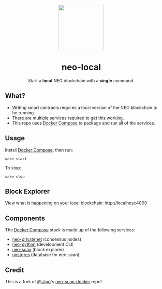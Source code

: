 <p align="center">
  <img src="https://raw.githubusercontent.com/neoauth/design-assets/master/logo/colour/neoauth_color.png" width="150px" /> 
</p>

<h1 align="center">neo-local</h1>

<p align="center">
  Start a <b>local</b> NEO blockchain with a <b>single</b> command.
</p>

## What?

- Writing smart contracts requires a local version of the NEO blockchain to be running.
- There are multiple services required to get this working.
- This repo uses [Docker Compose](https://docs.docker.com/compose/) to package and run all of the services.

## Usage

Install [Docker Compose](https://docs.docker.com/compose/), then run:

```
make start
```

To stop:

```
make stop
```

## Block Explorer

View what is happening on your local blockchain: [http://localhost:4000](http://localhost:4000)

## Components

The [Docker Compose](https://docs.docker.com/compose/) stack is made up of the following 
services:

- [neo-privatenet](https://hub.docker.com/r/cityofzion/neo-privatenet/) (consensus nodes)
- [neo-python](https://github.com/CityOfZion/neo-python) (development CLI)
- [neo-scan](https://github.com/CityOfZion/neo-scan) (block explorer)
- [postgres](https://hub.docker.com/_/postgres/) (database for neo-scan)

## Credit

This is a fork of [@slipo](https://github.com/slipo)'s 
[neo-scan-docker](https://github.com/slipo/neo-scan-docker) repo!

